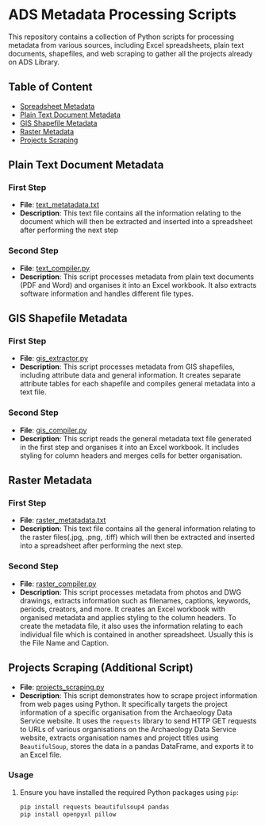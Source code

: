 # ADS Metadata Processing Scripts

This repository contains a collection of Python scripts for processing metadata from various sources, including Excel spreadsheets, plain text documents, shapefiles, and web scraping to gather all the projects already on ADS Library.

## Table of Content
- [Spreadsheet Metadata](spreadsheet_metadata)
- [Plain Text Document Metadata](plain_text_document_metadata)
- [GIS Shapefile Metadata](gis_metadata)
- [Raster Metadata](raster_metadata)
- [Projects Scraping](projects_scraping)

## Plain Text Document Metadata

### First Step

- **File**: [text_metatadata.txt](plain_text_document_metadata)
- **Description**: This text file contains all the information relating to the document which will then be extracted and inserted into a spreadsheet after performing the next step

### Second Step

- **File**: [text_compiler.py](plain_text_document_metadata)
- **Description**: This script processes metadata from plain text documents (PDF and Word) and organises it into an Excel workbook. It also extracts software information and handles different file types.

## GIS Shapefile Metadata

### First Step

- **File**: [gis_extractor.py](gis_metadata)
- **Description**: This script processes metadata from GIS shapefiles, including attribute data and general information. It creates separate attribute tables for each shapefile and compiles general metadata into a text file.

### Second Step

- **File**: [gis_compiler.py](gis_metadata)
- **Description**: This script reads the general metadata text file generated in the first step and organises it into an Excel workbook. It includes styling for column headers and merges cells for better organisation.

## Raster Metadata

### First Step

- **File**: [raster_metatadata.txt](raster_metadata)
- **Description**: This text file contains all the general information relating to the raster files(.jpg, .png, .tiff) which will then be extracted and inserted into a spreadsheet after performing the next step.

### Second Step

- **File**: [raster_compiler.py](raster_metadata)
- **Description**: This script processes metadata from photos and DWG drawings, extracts information such as filenames, captions, keywords, periods, creators, and more. It creates an Excel workbook with organised metadata and applies styling to the column headers. To create the metadata file, it also uses the information relating to each individual file which is contained in another spreadsheet. Usually this is the File Name and Caption.


## Projects Scraping (Additional Script)

- **File**: [projects_scraping.py](projects_scraping)
- **Description**: This script demonstrates how to scrape project information from web pages using Python. It specifically targets the project information of a specific organisation from the Archaeology Data Service website. It uses the `requests` library to send HTTP GET requests to URLs of various organisations on the Archaeology Data Service website, extracts organisation names and project titles using `BeautifulSoup`, stores the data in a pandas DataFrame, and exports it to an Excel file.

### Usage

1. Ensure you have installed the required Python packages using `pip`:

   ```bash
   pip install requests beautifulsoup4 pandas
   pip install openpyxl pillow
